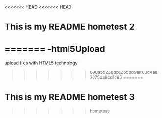 <<<<<<< HEAD
<<<<<<< HEAD
# This is my README hometest 2
=======
-html5Upload
============

upload files with HTML5 technology
>>>>>>> 890a55238bce255bb9a1f03c4aa7075da9cd1d95
=======
# This is my README hometest 3
>>>>>>> hometest
